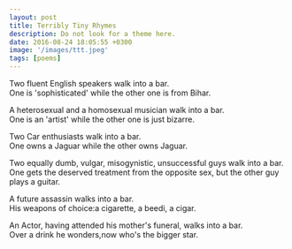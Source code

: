 ```yaml
---
layout: post
title: Terribly Tiny Rhymes
description: Do not look for a theme here.
date: 2016-08-24 18:05:55 +0300
image: '/images/ttt.jpeg'
tags: [poems]
---
```


Two fluent English speakers walk into a bar.  
One is 'sophisticated' while the other one is from Bihar.  

A heterosexual and a homosexual musician walk into a bar.  
One is an 'artist' while the other one is just bizarre.  

Two Car enthusiasts walk into a bar.  
One owns a Jaguar while the other owns Jaguar.  

Two equally dumb, vulgar, misogynistic, unsuccessful guys walk into a bar.  
One gets the deserved treatment from the opposite sex, but the other guy plays a guitar.  

A future assassin walks into a bar.  
His weapons of choice:a cigarette, a beedi, a cigar.  

An Actor, having attended his mother's funeral, walks into a bar.  
Over a drink he wonders,now who's the bigger star.  